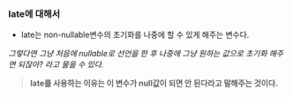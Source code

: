### late에 대해서 
- late는 non-nullable변수의 초기화를 나중에 할 수 있게 해주는 변수다.

*그렇다면 그냥 처음에 nullable로 선언을 한 후 나중에 그냥 원하는 값으로 초기화 해주면 되잖아? 라고 물을 수 있다.*
> **late를 사용하는 이유는 이 변수가 null값이 되면 안 된다라고 말해주는 것이다.**
